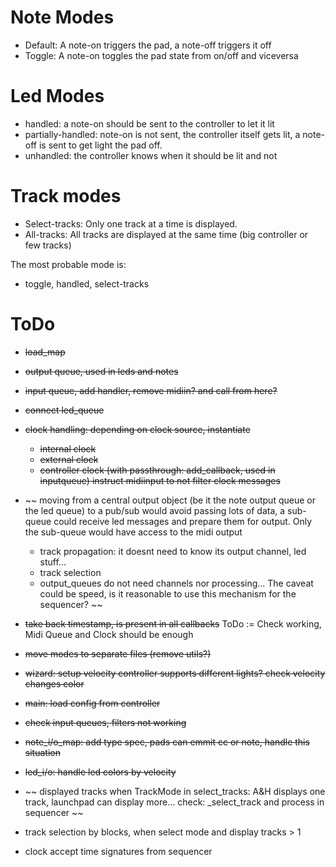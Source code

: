 Note Modes
===
* Default: A note-on triggers the pad, a note-off triggers it off
* Toggle: A note-on toggles the pad state from on/off and viceversa

Led Modes
===
* handled: a note-on should be sent to the controller to let it lit
* partially-handled: note-on is not sent, the controller itself gets lit, a note-off is sent
  to get light the pad off.
* unhandled: the controller knows when it should be lit and not

Track modes
===
* Select-tracks: Only one track at a time is displayed.
* All-tracks: All tracks are displayed at the same time (big controller or few tracks)

The most probable mode is:
* toggle, handled, select-tracks


ToDo
===
- ~~load_map~~
- ~~output queue, used in leds and notes~~
- ~~input queue, add handler, remove midiin? and call from here?~~
- ~~connect led_queue~~
- ~~clock handling: depending on clock source, instantiate~~
  - ~~internal clock~~
  - ~~external clock~~
  - ~~controller clock (with passthrough: add_callback, used in inputqueue)
    instruct midiinput to not filter clock messages~~
- ~~
  moving from a central output object (be it the note output queue or the led queue)
  to a pub/sub would avoid passing lots of data, a sub-queue could receive led messages
  and prepare them for output. Only the sub-queue would have access to the midi output
  - track propagation: it doesnt need to know its output channel, led stuff...
  - track selection
  - output_queues do not need channels nor processing...
  The caveat could be speed, is it reasonable to use this mechanism for the sequencer?
  ~~
- ~~take back timestamp, is present in all callbacks~~
  ToDo := Check working, Midi Queue and Clock should be enough
- ~~move modes to separate files (remove utils?)~~
- ~~wizard: setup velocity controller supports different lights? check velocity changes color~~

- ~~main: load config from controller~~
- ~~check input queues, filters not working~~
- ~~note_i/o_map: add type spec, pads can emmit cc or note, handle this situation~~
- ~~led_i/o: handle led colors by velocity~~
- ~~
  displayed tracks when TrackMode in select_tracks:
  A&H displays one track, launchpad can display more...
  check: \_select\_track and process in sequencer
  ~~
- track selection by blocks, when select mode and display tracks > 1
- clock accept time signatures from sequencer